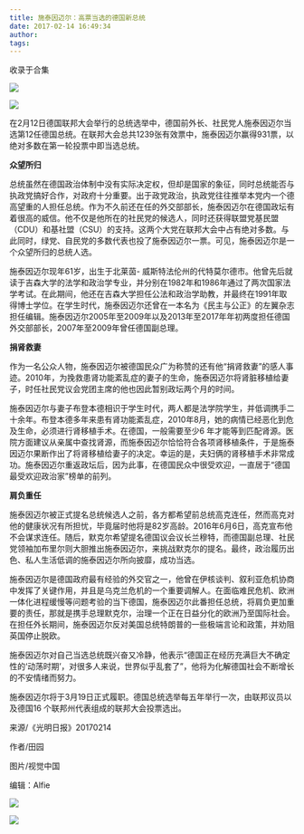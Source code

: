 ```yaml
---
title: 施泰因迈尔：高票当选的德国新总统
date: 2017-02-14 16:49:34
author: 
tags: 
---
```



收录于合集

![](/images/4482/2.png)

![](/images/4482/3.jpeg)

在2月12日德国联邦大会举行的总统选举中，德国前外长、社民党人施泰因迈尔当选第12任德国总统。在联邦大会总共1239张有效票中，施泰因迈尔赢得931票，以绝对多数在第一轮投票中即当选总统。

  

 **众望所归**

  

总统虽然在德国政治体制中没有实际决定权，但却是国家的象征，同时总统能否与执政党搞好合作，对政府十分重要。出于政党政治，执政党往往推举本党内一个德高望重的人担任总统。作为不久前还在任的外交部部长，施泰因迈尔在德国政坛有着很高的威信。他不仅是他所在的社民党的候选人，同时还获得联盟党基民盟（CDU）和基社盟（CSU）的支持。这两个大党在联邦大会中占有绝对多数。与此同时，绿党、自民党的多数代表也投了施泰因迈尔一票。可见，施泰因迈尔是一个众望所归的总统人选。

  

施泰因迈尔现年61岁，出生于北莱茵-
威斯特法伦州的代特莫尔德市。他曾先后就读于吉森大学的法学和政治学专业，并分别在1982年和1986年通过了两次国家法学考试。在此期间，他还在吉森大学担任公法和政治学助教，并最终在1991年取得博士学位。在学生时代，施泰因迈尔还曾在一本名为《民主与公正》的左翼杂志担任编辑。施泰因迈尔2005年至2009年以及2013年至2017年年初两度担任德国外交部部长，2007年至2009年曾任德国副总理。

  

 **捐肾救妻**

  

作为一名公众人物，施泰因迈尔被德国民众广为称赞的还有他“捐肾救妻”的感人事迹。2010年，为挽救患肾功能紊乱症的妻子的生命，施泰因迈尔将肾脏移植给妻子，时任社民党议会党团主席的他也因此暂别政坛两个月的时间。

  

施泰因迈尔与妻子布登本德相识于学生时代，两人都是法学院学生，并低调携手二十余年。布登本德多年来患有肾功能紊乱症，2010年8月，她的病情已经恶化到危及生命，必须进行肾移植手术。在德国，一般需要至少6
年才能等到匹配肾源。医院方面建议从亲属中查找肾源，而施泰因迈尔恰恰符合各项肾移植条件，于是施泰因迈尔果断作出了将肾移植给妻子的决定。幸运的是，夫妇俩的肾移植手术非常成功。施泰因迈尔重返政坛后，因为此事，在德国民众中很受欢迎，一直居于“德国最受欢迎政治家”榜单的前列。

  

 **肩负重任**

  

施泰因迈尔被正式提名总统候选人之前，各方都希望前总统高克连任，然而高克对他的健康状况有所担忧，毕竟届时他将是82岁高龄。2016年6月6日，高克宣布他不会谋求连任。随后，默克尔希望提名德国议会议长兰穆特，而德国副总理、社民党领袖加布里尔则大胆推出施泰因迈尔，来挑战默克尔的提名。最终，政治履历出色、私人生活低调的施泰因迈尔所向披靡，成功当选。

  

施泰因迈尔是德国政府最有经验的外交官之一，他曾在伊核谈判、叙利亚危机协商中发挥了关键作用，并且是乌克兰危机的一个重要调解人。在面临难民危机、欧洲一体化进程缓慢等问题考验的当下德国，施泰因迈尔此番担任总统，将肩负更加重要的责任，那就是携手总理默克尔，治理一个正在日益分化的欧洲乃至国际社会。在担任外长期间，施泰因迈尔反对美国总统特朗普的一些极端言论和政策，并劝阻英国停止脱欧。

  

施泰因迈尔对自己当选总统既兴奋又冷静，他表示“德国正在经历充满巨大不确定性的‘动荡时期’，对很多人来说，世界似乎乱套了”，他将为化解德国社会不断增长的不安情绪而努力。

  

施泰因迈尔将于3月19日正式履职。德国总统选举每五年举行一次，由联邦议员以及德国16 个联邦州代表组成的联邦大会投票选出。

  

来源/《光明日报》20170214

作者/田园

图片/视觉中国

编辑：Alfie

![](/images/4482/4.png)

![](/images/4482/5.png)

